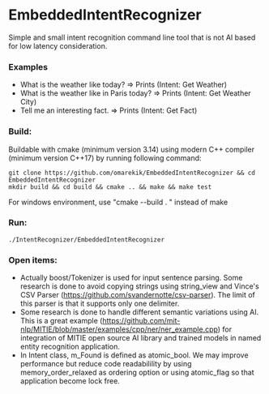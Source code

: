 # EmbeddedIntentRecognizer
Simple and small intent recognition command line tool that is not AI based for low latency consideration.

### Examples
* What is the weather like today? => Prints (Intent: Get Weather)
* What is the weather like in Paris today? => Prints (Intent: Get Weather City)
* Tell me an interesting fact. => Prints (Intent: Get Fact)

### Build:
Buildable with cmake (minimum version 3.14) using modern C++ compiler (minimum version C++17) by running following command:
```
git clone https://github.com/omarekik/EmbeddedIntentRecognizer && cd EmbeddedIntentRecognizer
mkdir build && cd build && cmake .. && make && make test
```
For windows environment, use "cmake --build . " instead of make
### Run:
```
./IntentRecognizer/EmbeddedIntentRecognizer
```

### Open items:
* Actually boost/Tokenizer is used for input sentence parsing. Some research is done to avoid copying strings using string_view and Vince's CSV Parser (https://github.com/svandernotte/csv-parser). The limit of this parser is that it supports only one delimiter. 
* Some research is done to handle different semantic variations using AI. This is a great example (https://github.com/mit-nlp/MITIE/blob/master/examples/cpp/ner/ner_example.cpp) for integration of MITIE open source AI library and trained models in named entity recognition application.
* In Intent class, m_Found is defined as atomic_bool. We may improve performance but reduce code readabilility by using memory_order_relaxed as ordering option or using atomic_flag so that application become lock free. 